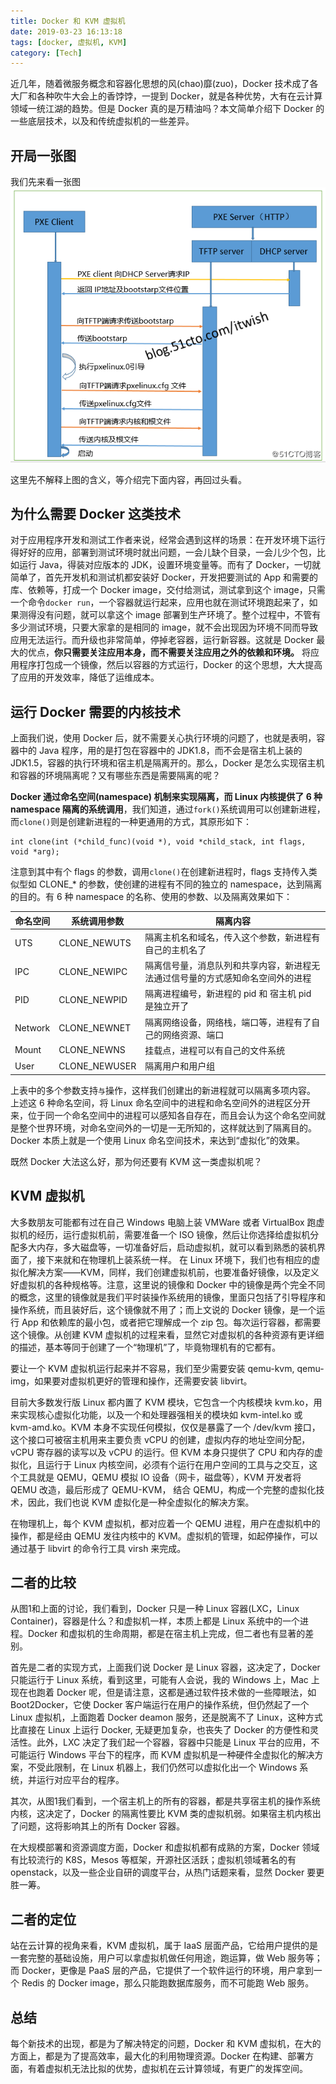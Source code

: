 ```yaml
---
title: Docker 和 KVM 虚拟机
date: 2019-03-23 16:13:18
tags: [docker, 虚拟机, KVM]
category: [Tech]
---
```


近几年，随着微服务概念和容器化思想的风(chao)靡(zuo)，Docker 技术成了各大厂和各种吹牛大会上的香饽饽，一提到 Docker，就是各种优势，大有在云计算领域一统江湖的趋势。但是 Docker 真的是万精油吗？本文简单介绍下 Docker 的一些底层技术，以及和传统虚拟机的一些差异。

## 开局一张图

我们先来看一张图
![图1](/images/vm-vs-docker.png)

这里先不解释上图的含义，等介绍完下面内容，再回过头看。

## 为什么需要 Docker 这类技术

对于应用程序开发和测试工作者来说，经常会遇到这样的场景：在开发环境下运行得好好的应用，部署到测试环境时就出问题，一会儿缺个目录，一会儿少个包，比如运行 Java，得装对应版本的 JDK，设置环境变量等。而有了 Docker，一切就简单了，首先开发机和测试机都安装好 Docker，开发把要测试的 App 和需要的库、依赖等，打成一个 Docker image，交付给测试，测试拿到这个 image，只需一个命令`docker run`，一个容器就运行起来，应用也就在测试环境跑起来了，如果测得没有问题，就可以拿这个 image 部署到生产环境了。整个过程中，不管有多少测试环境，只要大家拿的是相同的 image，就不会出现因为环境不同而导致应用无法运行。而升级也非常简单，停掉老容器，运行新容器。这就是 Docker 最大的优点，**你只需要关注应用本身，而不需要关注应用之外的依赖和环境。** 将应用程序打包成一个镜像，然后以容器的方式运行，Docker 的这个思想，大大提高了应用的开发效率，降低了运维成本。

## 运行 Docker 需要的内核技术

上面我们说，使用 Docker 后，就不需要关心执行环境的问题了，也就是表明，容器中的 Java 程序，用的是打包在容器中的 JDK1.8，而不会是宿主机上装的 JDK1.5，容器的执行环境和宿主机是隔离开的。那么，Docker 是怎么实现宿主机和容器的环境隔离呢？又有哪些东西是需要隔离的呢？

**Docker 通过命名空间(namespace) 机制来实现隔离，而 Linux 内核提供了 6 种 namespace 隔离的系统调用**，我们知道，通过`fork()`系统调用可以创建新进程，而`clone()`则是创建新进程的一种更通用的方式，其原形如下：
```
int clone(int (*child_func)(void *), void *child_stack, int flags, void *arg);
```
注意到其中有个 flags 的参数，调用`clone()`在创建新进程时，flags 支持传入类似型如 CLONE_* 的参数，使创建的进程有不同的独立的 namespace，达到隔离的目的。有 6 种 namespace 的名称、使用的参数、以及隔离效果如下：

| 命名空间      | 系统调用参数      |  隔离内容
| --------    |  -------------  |  ------------
| UTS         |  CLONE_NEWUTS   |  隔离主机名和域名，传入这个参数，新进程有自己的主机名了
| IPC         |  CLONE_NEWIPC   |  隔离信号量，消息队列和共享内容，新进程无法通过信号量的方式感知命名空间外的进程
| PID         |  CLONE_NEWPID   |  隔离进程编号，新进程的 pid 和 宿主机 pid 是独立开了
| Network     |  CLONE_NEWNET   |  隔离网络设备，网络栈，端口等，进程有了自己的网络资源、端口
| Mount       |  CLONE_NEWNS    |  挂载点，进程可以有自己的文件系统
| User        |  CLONE_NEWUSER  |  隔离用户和用户组

上表中的多个参数支持`与`操作，这样我们创建出的新进程就可以隔离多项内容。
上述这 6 种命名空间，将 Linux 命名空间中的进程和命名空间外的进程区分开来，位于同一个命名空间中的进程可以感知各自存在，而且会认为这个命名空间就是整个世界环境，对命名空间外的一切是一无所知的，这样就达到了隔离目的。Docker 本质上就是一个使用 Linux 命名空间技术，来达到“虚拟化”的效果。

既然 Docker 大法这么好，那为何还要有 KVM 这一类虚拟机呢？

##  KVM 虚拟机

大多数朋友可能都有过在自己 Windows 电脑上装 VMWare 或者 VirtualBox 跑虚拟机的经历，运行虚拟机前，需要准备一个 ISO 镜像，然后让你选择给虚拟机分配多大内存，多大磁盘等，一切准备好后，启动虚拟机，就可以看到熟悉的装机界面了，接下来就和在物理机上装系统一样。
在 Linux 环境下，我们也有相应的虚拟化解决方案——KVM，同样，我们创建虚拟机前，也要准备好镜像，以及定义好虚拟机的各种规格等。注意，这里说的镜像和 Docker 中的镜像是两个完全不同的概念，这里的镜像就是我们平时装操作系统用的镜像，里面只包括了引导程序和操作系统，而且装好后，这个镜像就不用了；而上文说的 Docker 镜像，是一个运行 App 和依赖库的最小包，或者把它理解成一个 zip 包。每次运行容器，都需要这个镜像。从创建 KVM 虚拟机的过程来看，显然它对虚拟机的各种资源有更详细的描述，基本等同于创建了一个“物理机”了，毕竟物理机有的它都有。

要让一个 KVM 虚拟机运行起来并不容易，我们至少需要安装 qemu-kvm, qemu-img，如果要对虚拟机更好的管理和操作，还需要安装 libvirt。

目前大多数发行版 Linux 都内置了 KVM 模块，它包含一个内核模块 kvm.ko，用来实现核心虚拟化功能，以及一个和处理器强相关的模块如 kvm-intel.ko 或 kvm-amd.ko。KVM 本身不实现任何模拟，仅仅是暴露了一个 /dev/kvm 接口，这个接口可被宿主机用来主要负责 vCPU 的创建，虚拟内存的地址空间分配，vCPU 寄存器的读写以及 vCPU 的运行。但 KVM 本身只提供了 CPU 和内存的虚拟化，且运行于 Linux 内核空间，必须有个运行在用户空间的工具与之交互，这个工具就是 QEMU，QEMU 模拟 IO 设备（网卡，磁盘等），KVM 开发者将 QEMU 改造，最后形成了 QEMU-KVM， 结合 QEMU，构成一个完整的虚拟化技术，因此，我们也说 KVM 虚拟化是一种全虚拟化的解决方案。

在物理机上，每个 KVM 虚拟机，都对应着一个 QEMU 进程，用户在虚拟机中的操作，都是经由 QEMU 发往内核中的 KVM。虚拟机的管理，如起停操作，可以通过基于 libvirt 的命令行工具 virsh 来完成。


## 二者的比较

从图1和上面的讨论，我们看到，Docker 只是一种 Linux 容器(LXC，Linux Container)，容器是什么？和虚拟机一样，本质上都是 Linux 系统中的一个进程。Docker 和虚拟机的生命周期，都是在宿主机上完成，但二者也有显著的差别。

首先是二者的实现方式，上面我们说 Docker 是 Linux 容器，这决定了，Docker 只能运行于 Linux 系统，看到这里，可能有人会说，我的 Windows 上，Mac 上现在也跑着 Docker 呢，但是请注意，这都是通过软件技术做的一些障眼法，如 Boot2Docker，它使 Docker 客户端运行在用户的操作系统，但仍然起了一个 Linux 虚拟机，上面跑着 Docker deamon 服务，还是脱离不了 Linux，这种方式比直接在 Linux 上运行 Docker, 无疑更加复杂，也丧失了 Docker 的方便性和灵活性。此外，LXC 决定了我们起一个容器，容器中只能是 Linux 平台的应用，不可能运行 Windows 平台下的程序，而 KVM 虚拟机是一种硬件全虚拟化的解决方案，不受此限制，在 Linux 机器上，我们仍然可以虚拟化出一个 Windows 系统，并运行对应平台的程序。

其次，从图1我们看到，一个宿主机上的所有的容器，都是共享宿主机的操作系统内核，这决定了，Docker 的隔离性要比 KVM 类的虚拟机弱。如果宿主机内核出了问题，这将影响其上的所有 Docker 容器。

在大规模部署和资源调度方面，Docker 和虚拟机都有成熟的方案，Docker 领域有比较流行的 K8S，Mesos 等框架，开源社区活跃；虚拟机领域著名的有 openstack，以及一些企业自研的调度平台，从热门话题来看，显然 Docker 要更胜一筹。

## 二者的定位

站在云计算的视角来看，KVM 虚拟机，属于 IaaS 层面产品，它给用户提供的是一套完整的基础设施，用户可以拿虚拟机做任何用途，跑运算，做 Web 服务等；而 Docker，更像是 PaaS 层的产品，它提供了一个软件运行的环境，用户拿到一个 Redis 的 Docker image，那么只能跑数据库服务，而不可能跑 Web 服务。

## 总结

每个新技术的出现，都是为了解决特定的问题，Docker 和 KVM 虚拟机，在大的方面上，都是为了提高效率，最大化的利用物理资源。Docker 在构建、部署方面，有着虚拟机无法比拟的优势，虚拟机在云计算领域，有更广的发挥空间。
